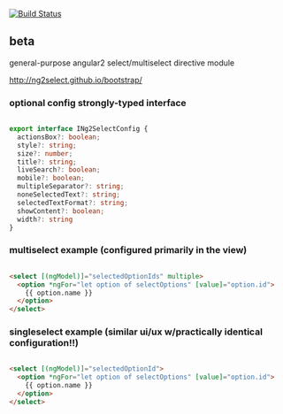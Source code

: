 <!--
  Title: ng2select
  Description: Angular 2 bootstrap select directive module
  Author: ng2select
  -->

[![Build Status](https://travis-ci.org/ng2select/bootstrap.svg?branch=master)](https://travis-ci.org/ng2select/bootstrap)

## beta

general-purpose angular2 select/multiselect directive module

http://ng2select.github.io/bootstrap/

### optional config strongly-typed interface

```TypeScript

export interface INg2SelectConfig {
  actionsBox?: boolean;
  style?: string;
  size?: number;
  title?: string;
  liveSearch?: boolean;
  mobile?: boolean;
  multipleSeparator?: string;
  noneSelectedText?: string;
  selectedTextFormat?: string;
  showContent?: boolean;
  width?: string
}

```

### multiselect example (configured primarily in the view)

```HTML

<select [(ngModel)]="selectedOptionIds" multiple>
  <option *ngFor="let option of selectOptions" [value]="option.id">
    {{ option.name }}
  </option>
</select>

```

### singleselect example (similar ui/ux w/practically identical configuration!!)

```HTML

<select [(ngModel)]="selectedOptionId">
  <option *ngFor="let option of selectOptions" [value]="option.id">
    {{ option.name }}
  </option>
</select>

```
